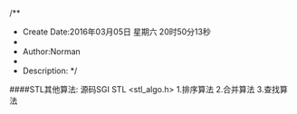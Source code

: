 /**
* Create Date:2016年03月05日 星期六 20时50分13秒
* 
* Author:Norman
* 
* Description: 
*/

####STL其他算法:
    源码SGI STL <stl_algo.h>
    1.排序算法
    2.合并算法
    3.查找算法
    
